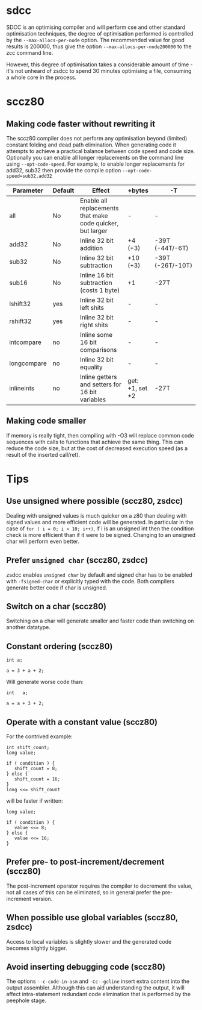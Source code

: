 # sdcc

SDCC is an optimising compiler and will perform cse and other standard optimisation techniques, the degree of optimisation performed is controlled by the `--max-allocs-per-node` option. The recommended value for good results is 200000, thus give the option `--max-allocs-per-node200000` to the zcc command line.

However, this degree of optimisation takes a considerable amount of time - it's not unheard of zsdcc to spend 30 minutes optimising a file, consuming a whole core in the process.

# sccz80

## Making code faster without rewriting it

The sccz80 compiler does not perform any optimisation beyond (limited) constant folding and dead path elimination. When generating code it attempts to achieve a practical balance between code speed and code size. Optionally you can enable all longer replacements on the command line using `--opt-code-speed`. For example, to enable longer replacements for add32, sub32 then provide the compile option `--opt-code-speed=sub32,add32`

| Parameter | Default | Effect | +bytes | -T |
|-|-|-|-|-|
| all | No | Enable all replacements that make code quicker, but larger |-| - |
| add32 | No | Inline 32 bit addition| +4 (+3) | -39T (-44T/-6T) |
| sub32 | No | Inline 32 bit subtraction | +10 (+3) | -39T (-26T/-10T) |
| sub16 | No | Inline 16 bit subtraction (costs 1 byte) | +1 | -27T |
| lshift32 | yes | Inline 32 bit left shits | - | - |
| rshift32 | yes | Inline 32 bit right shits | - | - |
| intcompare | no | Inline some 16 bit comparisons | - | - |
| longcompare | no | Inline 32 bit equality | - | - |
| inlineints | no | Inline getters and setters for 16 bit variables | get: +1, set +2 | -27T |

## Making code smaller

If memory is really tight, then compiling with  -O3 will replace common code sequences with calls to functions that achieve the same thing. This can reduce the code size, but at the cost of decreased execution speed (as a result of the inserted call/ret).

# Tips

## Use unsigned where possible (sccz80, zsdcc)

Dealing with unsigned values is much quicker on a z80 than dealing with signed values and more efficient code will be generated. In particular in the case of `for ( i = 0; i < 10; i++)`, if i is an unsigned int then the condition check is more efficient than if it were to be signed. Changing to an unsigned char will perform even better.

## Prefer `unsigned char` (sccz80, zsdcc)

zsdcc enables `unsigned char` by default and signed char has to be enabled with `-fsigned-char` or explicitly typed with the code. Both compilers generate better code if char is unsigned.

## Switch on a char (sccz80)

Switching on a char will generate smaller and faster code than switching on another datatype.

## Constant ordering (sccz80)

    int a;

    a = 3 + a + 2;

Will generate worse code than:

    int   a;

    a = a + 3 + 2;

## Operate with a constant value (sccz80)

For the contrived example:

    int shift_count;
    long value;

    if ( condition ) {
       shift_count = 8;
    } else {
       shift_count = 16;
    }
    long <<= shift_count

will be faster if written:

    long value;

    if ( condition ) {
       value <<= 8;
    } else {
       value <<= 16;
    }

## Prefer pre- to post-increment/decrement (sccz80)

The post-increment operator requires the compiler to decrement the value, not all cases of this can be eliminated, so in general prefer the pre-increment version.

## When possible use global variables (sccz80, zsdcc)

Access to local variables is slightly slower and the generated code becomes slightly bigger.

## Avoid inserting debugging code (sccz80)

The options `--c-code-in-asm` and `-Cc--gcline` insert extra content into the output assembler. Although this can aid understanding the output, it will affect intra-statement redundant code elimination that is performed by the peephole stage.





